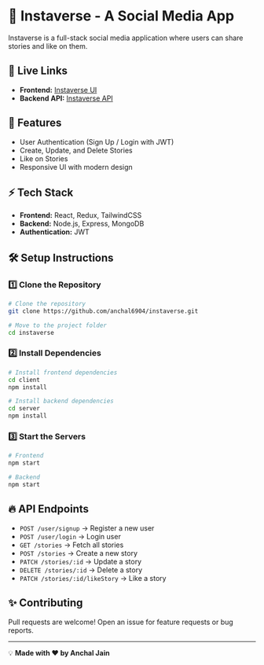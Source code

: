 # 📸 Instaverse - A Social Media App

Instaverse is a full-stack social media application where users can share stories and like on them.

## 🚀 Live Links
- **Frontend:** [Instaverse UI](https://instaverse-vecc.vercel.app/)
- **Backend API:** [Instaverse API](https://instaverse-2.onrender.com)

## 📂 Features
- User Authentication (Sign Up / Login with JWT)
- Create, Update, and Delete Stories
- Like on Stories
- Responsive UI with modern design

## ⚡ Tech Stack
- **Frontend:** React, Redux, TailwindCSS
- **Backend:** Node.js, Express, MongoDB
- **Authentication:** JWT

## 🛠️ Setup Instructions
### 1️⃣ Clone the Repository
```sh
# Clone the repository
git clone https://github.com/anchal6904/instaverse.git

# Move to the project folder
cd instaverse

```

### 2️⃣ Install Dependencies
```sh
# Install frontend dependencies
cd client
npm install

# Install backend dependencies
cd server
npm install

```

### 3️⃣ Start the Servers
```sh
# Frontend
npm start

# Backend
npm start
```

## 🔥 API Endpoints
- `POST /user/signup` → Register a new user
- `POST /user/login` → Login user
- `GET /stories` → Fetch all stories
- `POST /stories` → Create a new story
- `PATCH /stories/:id` → Update a story
- `DELETE /stories/:id` → Delete a story
- `PATCH /stories/:id/likeStory` → Like a story

## ✨ Contributing
Pull requests are welcome! Open an issue for feature requests or bug reports.

---

💡 **Made with ❤️ by Anchal Jain**

